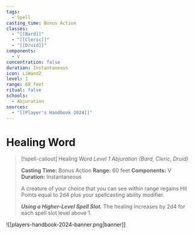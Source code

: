```yaml
---
tags:
  - Spell
casting_time: Bonus Action
classes:
  - "[[Bard]]"
  - "[[Cleric]]"
  - "[[Druid]]"
components:
  - V
concentration: false
duration: Instantaneous
icon: LiWand2
level: 1
range: 60 feet
ritual: false
schools:
  - Abjuration
sources:
  - "[[Player's Handbook 2024]]"
---
```


# Healing Word

>[!spell-callout] Healing Word
>_Level 1 Abjuration (Bard, Cleric, Druid)_
>
>**Casting Time:** Bonus Action
>**Range:** 60 feet
>**Components:** V
>**Duration:** Instantaneous
>
>A creature of your choice that you can see within range regains Hit Points equal to 2d4 plus your spellcasting ability modifier.
>
>**_Using a Higher-Level Spell Slot._** The healing increases by 2d4 for each spell slot level above 1.


![[players-handbook-2024-banner.png|banner]]

